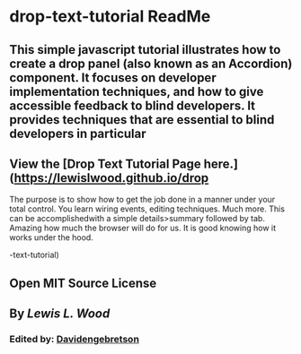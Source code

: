 # drop-text-tutorial ReadMe

## This simple javascript tutorial illustrates how to create a drop panel (also known as an Accordion) component. It focuses on developer implementation techniques, and how to give accessible feedback to blind developers.  It provides techniques that are essential to blind developers in particular

## View the [Drop Text Tutorial Page here.](https://lewislwood.github.io/drop
The purpose is to show how to get the job done in a manner under your total control. You learn wiring events, editing techniques. Much more.
This can be accomplishedwith a simple details>summary followed by tab.  Amazing how much the browser will do for us. It is good knowing how it works under the hood.

-text-tutorial)

## Open MIT Source License

## By *__Lewis L. Wood__*

### Edited by: [Davidengebretson](https://github.com/davidengebretson)
